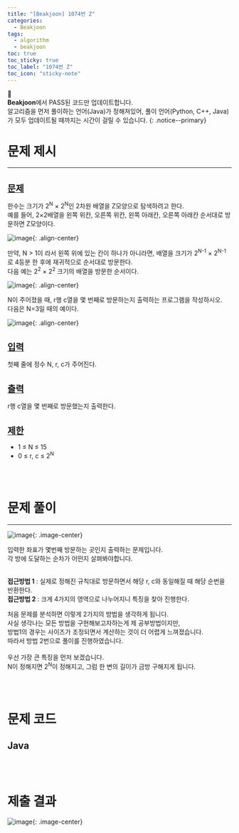 ```yaml
---
title: "[Beakjoon] 1074번 Z"
categories:
  - Beakjoon
tags:
  - algorithm
  - beakjoon
toc: true
toc_sticky: true
toc_label: "1074번 Z"
toc_icon: "sticky-note"
---
```


📣<br>
**Beakjoon**에서 PASS된 코드만 업데이트합니다.<br>
알고리즘을 먼저 풀이하는 언어(Java)가 정해져있어, 
풀이 언어(Python, C++, Java)가 모두 업데이트될 때까지는 시간이 걸릴 수 있습니다.
{: .notice--primary}

# 문제 제시

---

<br>
<b><u><span style="font-size:20px">문제</span></u></b>

한수는 크기가 2<sup>N</sup> × 2<sup>N</sup>인 2차원 배열을 Z모양으로 탐색하려고 한다.<br>
예를 들어, 2×2배열을 왼쪽 위칸, 오른쪽 위칸, 왼쪽 아래칸, 오른쪽 아래칸 순서대로 방문하면 Z모양이다.<br>

![image](https://user-images.githubusercontent.com/45550607/109430006-522c5780-7a42-11eb-9387-aebfcd2f9483.png){: .align-center}

만약, N > 1이 라서 왼쪽 위에 있는 칸이 하나가 아니라면, 배열을 크기가 2<sup>N-1</sup> × 2<sup>N-1</sup>로 4등분 한 후에 재귀적으로 순서대로 방문한다.<br>
다음 예는 2<sup>2</sup> × 2<sup>2</sup> 크기의 배열을 방문한 순서이다.<br>

![image](https://user-images.githubusercontent.com/45550607/109430009-548eb180-7a42-11eb-9bbe-d6612f289280.png){: .align-center}

N이 주어졌을 때, r행 c열을 몇 번째로 방문하는지 출력하는 프로그램을 작성하시오.<br>
다음은 N=3일 때의 예이다.<br>

![image](https://user-images.githubusercontent.com/45550607/109430012-56587500-7a42-11eb-9354-3bf734f323e5.png){: .align-center}



<br>
<b><u><span style="font-size:20px">입력</span></u></b>

첫째 줄에 정수 N, r, c가 주어진다.

<br>
<b><u><span style="font-size:20px">출력</span></u></b>

r행 c열을 몇 번째로 방문했는지 출력한다.

<br>
<b><u><span style="font-size:20px">제한</span></u></b>

- 1 ≤ N ≤ 15
- 0 ≤ r, c ≤ 2<sup>N</sup>

<br>
<br>

# 문제 풀이

---

![image](https://user-images.githubusercontent.com/45550607/109469035-d1f10b00-7ab0-11eb-83fd-a3ef9c3ade1c.png){: .image-center}

입력한 좌표가 몇번째 방문하는 곳인지 출력하는 문제입니다.<br>
각 방에 도달하는 순차가 어떤지 살펴봐야합니다.<br>
<br>

**접근방법 1** : 실제로 정해진 규칙대로 방문하면서 해당 r, c와 동일해질 때 해당 순번을 반환한다.<br>
**접근방법 2** : 크게 4가지의 영역으로 나누어지니 특징을 찾아 진행한다.<br>

처음 문제를 분석하면 이렇게 2가지의 방법을 생각하게 됩니다.<br>
사실 생각나는 모든 방법을 구현해보고자하는게 제 공부방법이지만,<br>
방법1의 경우는 사이즈가 조정되면서 계산하는 것이 더 어렵게 느껴졌습니다.<br>
따라서 방법 2번으로 풀이를 진행하였습니다.<br>
<br>
우선 가장 큰 특징을 먼저 보겠습니다.<br>
N이 정해지면 2<sup>N</sup>이 정해지고, 그럼 한 변의 길이가 금방 구해지게 됩니다.<br>


<br>
<br>

# 문제 코드

## Java

<script src="https://gist.github.com/eona1301/b6242396be3fadf0470479bb05d943c2.js"></script>

<br>
<br>

# 제출 결과

![image](https://user-images.githubusercontent.com/45550607/108090746-4fcf1280-70be-11eb-8745-f30fbafc9c12.png){: .image-center}


